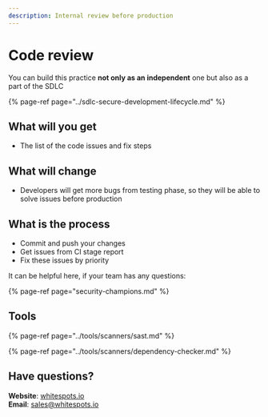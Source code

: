 ```yaml
---
description: Internal review before production
---
```


# Code review

You can build this practice **not only as an independent** one but also as a part of the SDLC

{% page-ref page="../sdlc-secure-development-lifecycle.md" %}

## What will you get

* The list of the code issues and fix steps

## What will change

* Developers will get more bugs from testing phase, so they will be able to solve issues before production

## What is the process

* Commit and push your changes
* Get issues from CI stage report
* Fix these issues by priority

It can be helpful here, if your team has any questions:

{% page-ref page="security-champions.md" %}

## Tools

{% page-ref page="../tools/scanners/sast.md" %}

{% page-ref page="../tools/scanners/dependency-checker.md" %}

## Have questions?

**Website**: [whitespots.io](https://whitespots.io/?utm=appsecwiki)   
**Email**: [sales@whitespots.io](mailto:sales@whitespots.io)

